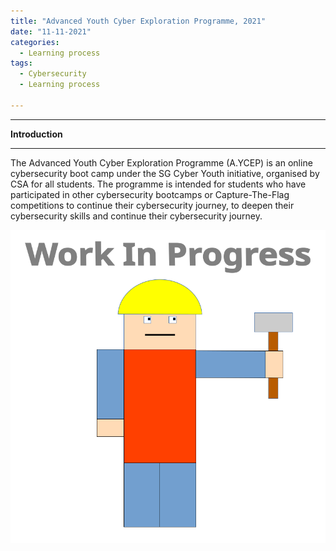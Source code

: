 ```yaml
---
title: "Advanced Youth Cyber Exploration Programme, 2021"
date: "11-11-2021"
categories:
  - Learning process
tags:
  - Cybersecurity
  - Learning process

---
```


***

<strong>Introduction</strong>

***

The Advanced Youth Cyber Exploration Programme (A.YCEP) is an online cybersecurity boot camp under the SG Cyber Youth initiative, organised by CSA for all students. The programme is intended for students who have participated in other cybersecurity bootcamps or Capture-The-Flag competitions to continue their cybersecurity journey, to deepen their cybersecurity skills and continue their cybersecurity journey.


![WIP](/assets/images/common/WIP.png)